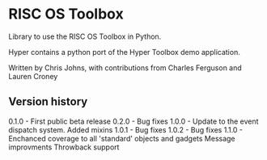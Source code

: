 # RISC OS Toolbox

Library to use the RISC OS Toolbox in Python.

Hyper contains a python port of the Hyper Toolbox demo application.

Written by Chris Johns, with contributions from Charles Ferguson and Lauren Croney

## Version history

0.1.0 - First public beta release
0.2.0 - Bug fixes
1.0.0 - Update to the event dispatch system. Added mixins
1.0.1 - Bug fixes
1.0.2 - Bug fixes
1.1.0 - Enchanced coverage to all 'standard' objects and gadgets
        Message improvments
        Throwback support

